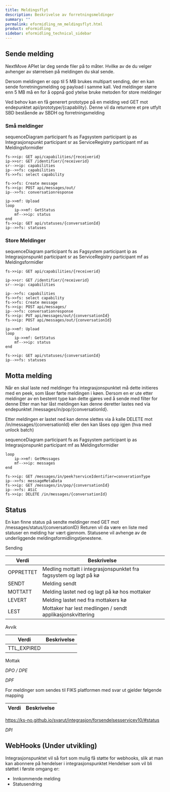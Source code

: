```yaml
---
title: Meldingsflyt
description: Beskrivelse av forretningsmeldinger
summary: ""
permalink: eformidling_nm_meldingsflyt.html
product: eFormidling
sidebar: eformidling_technical_sidebar
---
```


## Sende melding
NextMove APIet lar deg sende filer på to måter. Hvilke av de du velger avhenger av størrelsen på meldingen du skal sende. 

Dersom meldingen er opp til 5 MB brukes multipart sending, der en kan sende forretningsmelding og payload i samme kall. 
Ved meldinger større enn 5 MB må en for å oppnå god ytelse bruke metoden for store meldinger

Ved behov kan en få generert prototype på en melding ved GET mot endepunktet api/prototype/{capability}. Denne vil da returnere et pre utfylt SBD bestående av SBDH og forretningsmelding



### Små meldinger

<div class="mermaid">

sequenceDiagram
    participant fs as Fagsystem
    participant ip as Integrasjonspunkt
    participant sr as ServiceRegistry
    participant mf  as Meldingsformidler

    
    fs->>ip: GET api/capabilities/{receiverid}
    ip->>sr: GET /identifier/{receiverid}
    sr-->>ip: capabilities
    ip-->>fs: capabilities
    fs->>fs: select capability  

    fs->>fs: Create message   
    fs->>ip: POST api/messages/out/
    ip-->>fs: conversationresponse
    
    ip->>mf: Upload
    loop 
        ip->>mf: GetStatus
        mf-->>ip: status
    end
    fs->>ip: GET api/statuses/{conversationId}
    ip-->>fs: statuses

</div>

### Store Meldinger

<div class="mermaid">

sequenceDiagram
    participant fs as Fagsystem
    participant ip as Integrasjonspunkt
    participant sr as ServiceRegistry
    participant mf  as Meldingsformidler

    
    fs->>ip: GET api/capabilities/{receiverid}

    ip->>sr: GET /identifier/{receiverid}
    sr-->>ip: capabilities

    ip-->>fs: capabilities
    fs->>fs: select capability   
    fs->>fs: Create message      
    fs->>ip: POST api/messages/
    ip-->>fs: conversationresponse
    fs->>ip: PUT api/messages/out/{conversationId}
    fs->>ip: POST api/messages/out/{conversationId}
    
    ip->>mf: Upload
    loop 
        ip->>mf: GetStatus
        mf-->>ip: status
    end

    fs->>ip: GET api/statuses/{conversationId}
    ip-->>fs: statuses

</div>


## Motta melding

Når en skal laste ned meldinger fra integrasjonspunktet må dette initieres med en peek, som låser førte meldingen i køen. Dersom en er ute etter meldinger av en bestemt type kan dette gjøres ved å sende med filter for denne 
Etter man har låst meldingen kan denne deretter lastes ned via endepunktet
/messages/in/pop/{conversationId}.

Etter meldingen er lastet ned kan denne slettes via å kalle DELETE mot 
/in/messages/{conversationId} eller den kan låses opp igjen (hva med unlock batch)


<div class="mermaid">

sequenceDiagram
    participant fs as Fagsystem
    participant ip as Integrasjonspunkt
    participant mf  as Meldingsformidler

    loop
        ip->>mf: GetMessages
        mf-->>ip: messages
    end
    
    fs->>ip: GET /messages/in/peek?serviceIdentifier=converationType
    ip-->>fs: messageMetaData
    fs->>ip: GET /messages/in/pop/{conversationId}
    ip-->>fs: ASiC
    fs->>ip: DELETE /in/messages/{conversationId}

</div>

## Status 

En kan finne status på sendte meldinger med GET mot /messages/status/{conversationID}
Returen vil da være en liste med statuser en melding har vært gjennom.
Statusene vil avhenge av de underliggende meldingsformidlingstjenestene.

Sending

|Verdi|Beskrivelse|
|-----|-----------|
|OPPRETTET|Medling mottatt i integrasjonspunktet fra fagsystem og lagt på kø|
|SENDT|Melding sendt |
|MOTTATT|Melding lastet ned og lagt på kø hos mottaker|
|LEVERT|Melding lastet ned fra mottakers kø|
|LEST|Mottaker har lest medlingen / sendt applikasjonskvittering|

Avvik

|Verdi|Beskrivelse|
|-----|-----------|
|TTL_EXPIRED|

Mottak




*DPO / DPE*

*DPF*

For meldinger som sendes til FIKS platformen med svar ut gjelder følgende mapping

|Verdi|Beskrivelse|
|-----|-----------|

https://ks-no.github.io/svarut/integrasjon/forsendelsesservicev10/#status

*DPI*


## WebHooks (Under utvikling)

Integrasjonspunktet vil så fort som mulig få støtte for webhooks, slik at man kan abonnere på hendelser i integrasjonspunktet
Hendelser som vil bli støttet i første omgang er:
- Innkommende melding
- Statusendring

    

